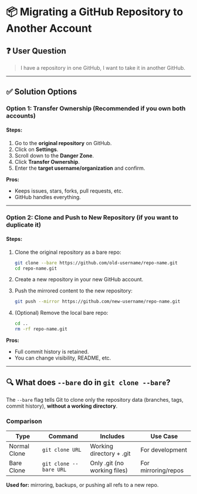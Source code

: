 
# 📦 Migrating a GitHub Repository to Another Account

## ❓ User Question
> I have a repository in one GitHub, I want to take it in another GitHub.

---

## ✅ Solution Options

### Option 1: Transfer Ownership (Recommended if you own both accounts)

#### Steps:
1. Go to the **original repository** on GitHub.
2. Click on **Settings**.
3. Scroll down to the **Danger Zone**.
4. Click **Transfer Ownership**.
5. Enter the **target username/organization** and confirm.

**Pros:**
- Keeps issues, stars, forks, pull requests, etc.
- GitHub handles everything.

---

### Option 2: Clone and Push to New Repository (if you want to duplicate it)

#### Steps:
1. Clone the original repository as a bare repo:
   ```bash
   git clone --bare https://github.com/old-username/repo-name.git
   cd repo-name.git
   ```

2. Create a new repository in your new GitHub account.

3. Push the mirrored content to the new repository:
   ```bash
   git push --mirror https://github.com/new-username/repo-name.git
   ```

4. (Optional) Remove the local bare repo:
   ```bash
   cd ..
   rm -rf repo-name.git
   ```

**Pros:**
- Full commit history is retained.
- You can change visibility, README, etc.

---

## 🔍 What does `--bare` do in `git clone --bare`?

The `--bare` flag tells Git to clone only the repository data (branches, tags, commit history), **without a working directory**.

### Comparison

| Type         | Command                    | Includes                     | Use Case           |
|--------------|----------------------------|------------------------------|--------------------|
| Normal Clone | `git clone URL`            | Working directory + .git     | For development    |
| Bare Clone   | `git clone --bare URL`     | Only .git (no working files) | For mirroring/repos|

**Used for:** mirroring, backups, or pushing all refs to a new repo.
